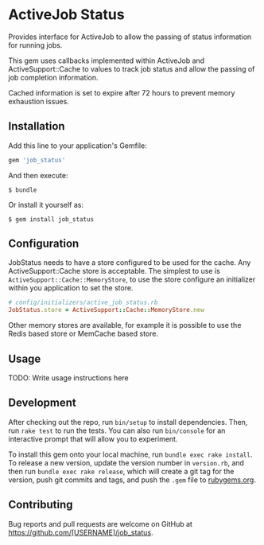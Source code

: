 # ActiveJob Status

Provides interface for ActiveJob to allow the passing of status information for running jobs.

This gem uses callbacks implemented within ActiveJob and ActiveSupport::Cache to values to track job status and allow the passing of job completion information.

Cached information is set to expire after 72 hours to prevent memory exhaustion issues.

## Installation

Add this line to your application's Gemfile:

```ruby
gem 'job_status'
```

And then execute:

    $ bundle

Or install it yourself as:

    $ gem install job_status

## Configuration

JobStatus needs to have a store configured to be used for the cache. Any ActiveSupport::Cache store is acceptable. The simplest to use is `ActiveSupport::Cache::MemoryStore`, to use the store configure an initializer within you application to set the store.

```ruby
# config/initializers/active_job_status.rb
JobStatus.store = ActiveSupport::Cache::MemoryStore.new
```

Other memory stores are available, for example it is possible to use the Redis based store or MemCache based store.

## Usage

TODO: Write usage instructions here

## Development

After checking out the repo, run `bin/setup` to install dependencies. Then, run `rake test` to run the tests. You can also run `bin/console` for an interactive prompt that will allow you to experiment.

To install this gem onto your local machine, run `bundle exec rake install`. To release a new version, update the version number in `version.rb`, and then run `bundle exec rake release`, which will create a git tag for the version, push git commits and tags, and push the `.gem` file to [rubygems.org](https://rubygems.org).

## Contributing

Bug reports and pull requests are welcome on GitHub at https://github.com/[USERNAME]/job_status.
